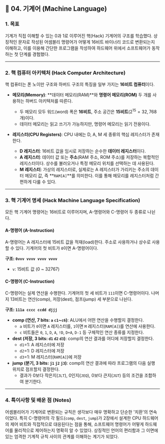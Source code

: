 ## 🎯 04. 기계어 (Machine Language)

### 1. 목표
기계가 직접 이해할 수 있는 0과 1로 이루어진 핵(Hack) 기계어의 구조를 학습했다. 상징적인 문자로 작성된 어셈블리 명령어가 어떻게 16비트 바이너리 코드로 변환되는지 이해하고, 이를 이용해 간단한 프로그램을 작성하여 하드웨어 위에서 소프트웨어가 동작하는 첫 단계를 경험했다.

---

### 2. 핵 컴퓨터 아키텍처 (Hack Computer Architecture)
핵 컴퓨터는 폰 노이만 구조와 하버드 구조의 특징을 일부 가지는 **16비트 컴퓨터**이다.

* **메모리(Memory)**: **데이터 메모리(RAM)**와 **명령어 메모리(ROM)** 두 개를 사용하는 하버드 아키텍처를 따른다.
    * 두 메모리 모두 워드(word) 폭은 **16비트**, 주소 공간은 **15비트**($2^{15} = 32,768$개)이다.
    * 데이터 메모리는 읽고 쓰기가 가능하지만, 명령어 메모리는 읽기 전용이다.

* **레지스터(CPU Registers)**: CPU 내에는 D, A, M 세 종류의 핵심 레지스터가 존재한다.
    * **D 레지스터**: 16비트 값을 임시로 저장하는 순수한 **데이터 레지스터**이다.
    * **A 레지스터**: 데이터 값 또는 **주소**(RAM 주소, ROM 주소)를 저장하는 복합적인 레지스터이다. 상수를 불러오거나 특정 메모리 위치를 선택하는 데 사용된다.
    * **M 레지스터**: 가상의 레지스터로, 실제로는 A 레지스터가 가리키는 주소의 데이터 메모리 값, 즉 **`RAM[A]`**를 의미한다. 이를 통해 메모리를 레지스터처럼 간편하게 다룰 수 있다.

---

### 3. 핵 기계어 명세 (Hack Machine Language Specification)
모든 핵 기계어 명령어는 16비트로 이루어지며, A-명령어와 C-명령어 두 종류로 나뉜다.

#### A-명령어 (A-Instruction)
A-명령어는 A 레지스터에 15비트 값을 적재(load)한다. 주소로 사용하거나 상수로 사용할 수 있다. 기계어의 첫 비트가 `0`이면 A-명령어이다.

**구조: `0vvv vvvv vvvv vvvv`**
* `v`: 15비트 값 (0 ~ 32767)

#### C-명령어 (C-Instruction)
C-명령어는 실제 연산을 수행한다. 기계어의 첫 세 비트가 `111`이면 C-명령어이다. 나머지 13비트는 연산(comp), 저장(dest), 점프(jump) 세 부분으로 나뉜다.

**구조: `111a cccc ccdd djjj`**
* **comp (연산, 7 bits: `a` `c1`~`c6`)**: ALU에서 어떤 연산을 수행할지 결정한다.
    * `a` 비트가 `0`이면 `A` 레지스터를, `1`이면 `M` 레지스터(`RAM[A]`)를 연산에 사용한다.
    * `c` 비트들은 `0`, `1`, `D`, `A`, `!D`, `D+A`, `D-1` 등 구체적인 연산 종류를 지정한다.
* **dest (저장, 3 bits: `d1` `d2` `d3`)**: comp의 연산 결과를 어디에 저장할지 결정한다.
    * `d1`=1: A 레지스터에 저장
    * `d2`=1: D 레지스터에 저장
    * `d3`=1: M 레지스터(`RAM[A]`)에 저장
* **jump (분기, 3 bits: `j1` `j2` `j3`)**: comp의 연산 결과에 따라 프로그램의 다음 실행 위치로 점프할지 결정한다.
    * 결과가 0보다 작은지(`JLT`), 0인지(`JEQ`), 0보다 큰지(`JGT`) 등의 조건을 조합하여 분기한다.

---

### 4. 특이사항 및 배운 점 (Notes)
어셈블리어가 기계어로 변환되는 규칙은 생각보다 매우 명확하고 단순한 '치환'의 연속이었다. 특히 C-명령어의 각 필드(`comp`, `dest`, `jump`)가 2장에서 설계한 CPU 하드웨어의 제어 비트와 직접적으로 대응된다는 점을 통해, 소프트웨어 명령어가 어떻게 하드웨어를 물리적으로 제어하는지 명확히 알 수 있었다. 상징적인 언어의 편리함과 그 이면에 있는 엄격한 기계적 규칙 사이의 관계를 이해하는 계기가 되었다.